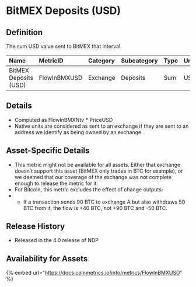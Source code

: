 # BitMEX Deposits \(USD\)

## Definition

The sum USD value sent to BitMEX that interval.

| Name | MetricID | Category | Subcategory | Type | Unit | Interval |
| :--- | :--- | :--- | :--- | :--- | :--- | :--- |
| BitMEX Deposits \(USD\) | FlowInBMXUSD | Exchange | Deposits | Sum | USD | 1 block, 1 day |

## Details

* Computed as FlowInBMXNtv \* PriceUSD
* Native units are considered as sent to an exchange if they are sent to an address we identify as being owned by an exchange.

## Asset-Specific Details

* This metric might not be available for all assets. Either that exchange doesn’t support this asset \(BitMEX only trades in BTC for example\), or we deemed that our coverage of the exchange was not complete enough to release the metric for it.
* For Bitcoin, this metric excludes the effect of change outputs:
* * If a transaction sends 90 BTC to exchange A but also withdraws 50 BTC from it, the flow is +40 BTC, not +90 BTC and -50 BTC.

## Release History

* Released in the 4.0 release of NDP

## Availability for Assets

{% embed url="https://docs.coinmetrics.io/info/metrics/FlowInBMXUSD" %}

